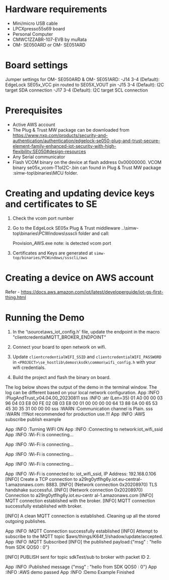 Hardware requirements
=====================
- Mini/micro USB cable
- LPCXpresso55s69 board
- Personal Computer
- CMWC1ZZABR-107-EVB by muRata
- OM- SE050ARD or OM- SE051ARD

Board settings
==============
Jumper settings for OM- SE050ARD & OM- SE051ARD:
    -J14 3-4 (Default): EdgeLock SE05x_VCC pin routed to SE05X_VOUT pin
    -J15 3-4 (Default): I2C target SDA connection
    -J17 3-4 (Default): I2C target SCL connection

Prerequisites
==============
- Active AWS account
- The Plug & Trust MW package can be downloaded from
https://www.nxp.com/products/security-and-authentication/authentication/edgelock-se050-plug-and-trust-secure-element-family-enhanced-iot-security-with-high-flexibility:SE050#design-resources
- Any Serial communicator
- Flash VCOM binary on the device at flash address 0x00000000. VCOM binary se05x_vcom-T1oI2C-<board>.bin can found in Plug & Trust MW package :simw-top\binaries\MCU folder.

Creating and updating device keys and certificates to SE
=========================================================

1. Check the vcom port number
2. Go to the EdgeLock SE05x Plug & Trust middleware ..\simw-top\binaries\PCWindows\ssscli folder and call:
   
    Provision_AWS.exe <COMxx>
    note: 
    <COMxx> is detected vcom port
3. Certificates and Keys are generated at `simw-top/binaries/PCWindows/ssscli/aws`

Creating a device on AWS account
=========================================

Refer - https://docs.aws.amazon.com/iot/latest/developerguide/iot-gs-first-thing.html

Running the Demo
================

1. In the '<PROJECT>\source\aws_iot_config.h' file, update the endpoint in the macro "clientcredentialMQTT_BROKER_ENDPOINT"

2. Connect your board to open network on wifi.

3. Update ``clientcredentialWIFI_SSID`` and ``clientcredentialWIFI_PASSWORD`` in ``<PROJECT>\se_hostlib\demos\ksdk\common\wifi_config.h`` with your wifi credentials.

4. Build the project and flash the binary on board.

The log below shows the output of the demo in the terminal window. The log can be different based on your local network configuration.
App   :INFO :PlugAndTrust_v04.04.00_20230811
sss   :INFO :atr (Len=35)
                01 A0 00 00     03 96 04 03     E8 00 FE 02     0B 03 E8 00
                01 00 00 00     00 64 13 88     0A 00 65 53     45 30 35 31
                00 00 00
sss   :WARN :Communication channel is Plain.
sss   :WARN :!!!Not recommended for production use.!!!
App   :INFO :AWS subscribe publish example


App   :INFO :Turning WIFI ON
App   :INFO :Connecting to network:iot_wifi_ssid
App   :INFO :Wi-Fi is connecting...

App   :INFO :Wi-Fi is connecting...

App   :INFO :Wi-Fi is connecting...

App   :INFO :Wi-Fi is connecting...

App   :INFO :Wi-Fi is connected to: iot_wifi_ssid, IP Address: 192.168.0.106
[INFO] Create a TCP connection to a29rg0ytflhg6y.iot.eu-central-1.amazonaws.com:                                                                                                                                                             8883.
[INFO] (Network connection 0x20208970) TLS handshake successful.
[INFO] (Network connection 0x20208970) Connection to a29rg0ytflhg6y.iot.eu-centr                                                                                                                                                             al-1.amazonaws.com [INFO] MQTT connection established with the broker.
[INFO] MQTT connection successfully established with broker.
 
 
[INFO] A clean MQTT connection is established. Cleaning up all the stored outgoing publishes.
 
 
App   :INFO :MQTT Connection successfully established
[INFO] Attempt to subscribe to the MQTT topic $aws/things/K64f_1/shadow/update/accepted.
App   :INFO :MQTT Subscribed
[INFO] the published payload:{"msg" : "hello from SDK QOS0 : 0"}
 
[INFO] PUBLISH sent for topic sdkTest/sub to broker with packet ID 2.
 
 
App   :INFO :Published message {"msg" : "hello from SDK QOS0 : 0"}
App   :INFO :AWS demo passed
App   :INFO :Demo Example Finished
